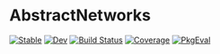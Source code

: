# AbstractNetworks

[![Stable](https://img.shields.io/badge/docs-stable-blue.svg)](https://JuliaGNI.github.io/AbstractNetworks.jl/stable/)
[![Dev](https://img.shields.io/badge/docs-dev-blue.svg)](https://JuliaGNI.github.io/AbstractNetworks.jl/dev/)
[![Build Status](https://github.com/JuliaGNI/AbstractNetworks.jl/actions/workflows/CI.yml/badge.svg?branch=main)](https://github.com/JuliaGNI/AbstractNetworks.jl/actions/workflows/CI.yml?query=branch%3Amain)
[![Coverage](https://codecov.io/gh/JuliaGNI/AbstractNetworks.jl/branch/main/graph/badge.svg)](https://codecov.io/gh/JuliaGNI/AbstractNetworks.jl)
[![PkgEval](https://JuliaCI.github.io/NanosoldierReports/pkgeval_badges/A/AbstractNetworks.svg)](https://JuliaCI.github.io/NanosoldierReports/pkgeval_badges/A/AbstractNetworks.html)
